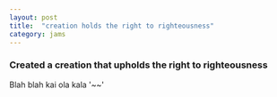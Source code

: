 ```yaml
---
layout: post
title:  "creation holds the right to righteousness"
category: jams
---
```

### Created a creation that upholds the right to righteousness

Blah blah kai ola kala '~~'